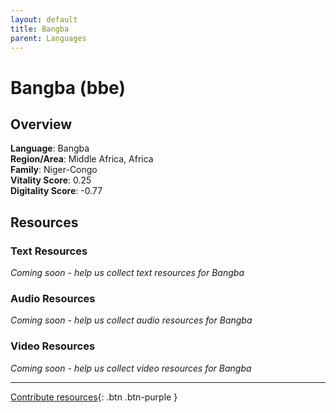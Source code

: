 ```yaml
---
layout: default
title: Bangba
parent: Languages
---
```


# Bangba (bbe)

## Overview

**Language**: Bangba  
**Region/Area**: Middle Africa, Africa  
**Family**: Niger-Congo  
**Vitality Score**: 0.25  
**Digitality Score**: -0.77  

## Resources

### Text Resources
*Coming soon - help us collect text resources for Bangba*

### Audio Resources
*Coming soon - help us collect audio resources for Bangba*

### Video Resources
*Coming soon - help us collect video resources for Bangba*

---

[Contribute resources](https://fairtrain.github.io/){: .btn .btn-purple }
